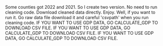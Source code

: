 Some counties got 2022 and 2021. So I create two version. No need to run cleaning code. Download cleaned data directly. Enjoy. Well, if you want to run it. Go raw data file download it and careful 'csvpath' when you run cleaning code.
IF YOU WANT TO USE GDP DATA, GO CALCULATE_GDP TO DOWNLOAD CSV FILE.
IF YOU WANT TO USE GDP DATA, GO CALCULATE_GDP TO DOWNLOAD CSV FILE.
IF YOU WANT TO USE GDP DATA, GO CALCULATE_GDP TO DOWNLOAD CSV FILE.
